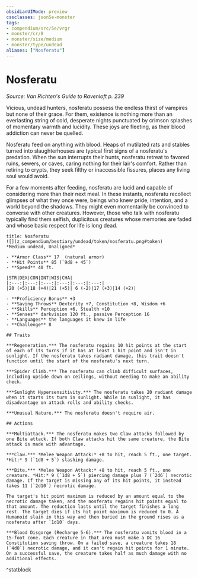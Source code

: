 ```yaml
---
obsidianUIMode: preview
cssclasses: json5e-monster
tags:
- compendium/src/5e/vrgr
- monster/cr/8
- monster/size/medium
- monster/type/undead
aliases: ["Nosferatu"]
---
```

# Nosferatu
*Source: Van Richten's Guide to Ravenloft p. 239*  

Vicious, undead hunters, nosferatu possess the endless thirst of vampires but none of their grace. For them, existence is nothing more than an everlasting string of cold, desperate nights punctuated by crimson splashes of momentary warmth and lucidity. These joys are fleeting, as their blood addiction can never be quelled.

Nosferatu feed on anything with blood. Heaps of mutilated rats and stables turned into slaughterhouses are typical first signs of a nosferatu's predation. When the sun interrupts their hunts, nosferatu retreat to favored ruins, sewers, or caves, caring nothing for their lair's comfort. Rather than retiring to crypts, they seek filthy or inaccessible fissures, places any living soul would avoid.

For a few moments after feeding, nosferatu are lucid and capable of considering more than their next meal. In these instants, nosferatu recollect glimpses of what they once were, beings who knew pride, intention, and a world beyond the shadows. They might even momentarily be convinced to converse with other creatures. However, those who talk with nosferatu typically find them selfish, duplicitous creatures whose memories are faded and whose basic respect for life is long dead.

```ad-statblock
title: Nosferatu
![](z_compendium/bestiary/undead/token/nosferatu.png#token)
*Medium undead, Unaligned*

- **Armor Class** 17  (natural armor)
- **Hit Points** 85 (`9d8 + 45`)
- **Speed** 40 ft.

|STR|DEX|CON|INT|WIS|CHA|
|:---:|:---:|:---:|:---:|:---:|:---:|
|20 (+5)|18 (+4)|21 (+5)| 6 (-2)|17 (+3)|14 (+2)|

- **Proficiency Bonus** +3
- **Saving Throws** Dexterity +7, Constitution +8, Wisdom +6
- **Skills** Perception +6, Stealth +10
- **Senses** darkvision 120 ft., passive Perception 16
- **Languages** the languages it knew in life
- **Challenge** 8

## Traits

***Regeneration.*** The nosferatu regains 10 hit points at the start of each of its turns if it has at least 1 hit point and isn't in sunlight. If the nosferatu takes radiant damage, this trait doesn't function until the start of the nosferatu's next turn.

***Spider Climb.*** The nosferatu can climb difficult surfaces, including upside down on ceilings, without needing to make an ability check.

***Sunlight Hypersensitivity.*** The nosferatu takes 20 radiant damage when it starts its turn in sunlight. While in sunlight, it has disadvantage on attack rolls and ability checks.

***Unusual Nature.*** The nosferatu doesn't require air.

## Actions

***Multiattack.*** The nosferatu makes two Claw attacks followed by one Bite attack. If both Claw attacks hit the same creature, the Bite attack is made with advantage.

***Claw.*** *Melee Weapon Attack:* +8 to hit, reach 5 ft., one target. *Hit:* 9 (`1d8 + 5`) slashing damage.

***Bite.*** *Melee Weapon Attack:* +8 to hit, reach 5 ft., one creature. *Hit:* 9 (`1d8 + 5`) piercing damage plus 7 (`2d6`) necrotic damage. If the target is missing any of its hit points, it instead takes 11 (`2d10`) necrotic damage.

The target's hit point maximum is reduced by an amount equal to the necrotic damage taken, and the nosferatu regains hit points equal to that amount. The reduction lasts until the target finishes a long rest. The target dies if its hit point maximum is reduced to 0. A Humanoid slain in this way and then buried in the ground rises as a nosferatu after `1d10` days.

***Blood Disgorge (Recharge 5-6).*** The nosferatu vomits blood in a 15-foot cone. Each creature in that area must make a DC 16 Constitution saving throw. On a failed save, a creature takes 18 (`4d8`) necrotic damage, and it can't regain hit points for 1 minute. On a successful save, the creature takes half as much damage with no additional effects.
```
^statblock
